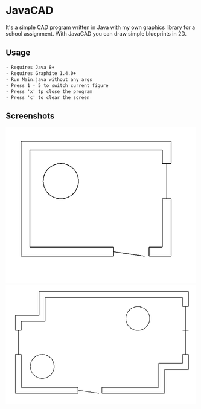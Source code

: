 # JavaCAD

It's a simple CAD program written in Java with my own graphics library for a school assignment.
With JavaCAD you can draw simple blueprints in 2D.

## Usage

    - Requires Java 8+
    - Requires Graphite 1.4.0+
    - Run Main.java without any args
    - Press 1 - 5 to switch current figure
    - Press 'x' tp close the program
    - Press 'c' to clear the screen

## Screenshots

![Screenshot_0](https://github.com/Adivius/JavaCAD/blob/main/Screenshot_0.png?raw=true)
![Screenshot_1](https://github.com/Adivius/JavaCAD/blob/main/Screenshot_1.png?raw=true)

